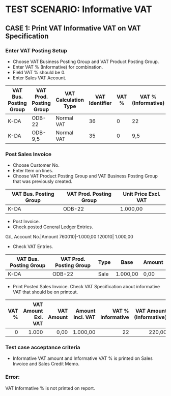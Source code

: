 # TEST SCENARIO: Informative VAT

## CASE 1: Print VAT Informative VAT on VAT Specification

### Enter VAT Posting Setup

-	Choose VAT Business Posting Group and VAT Product Posting Group.
-	Enter VAT % (Informative) for combination.
-	Field VAT % should be 0.
-	Enter Sales VAT Account.

VAT Bus. Posting Group|VAT Prod. Posting Group|VAT Calculation Type|VAT Identifier|VAT %|VAT % (Informative)|Sales VAT Account
----------------------|-----------------------|--------------------|--------------|-----|-------------------|-----------------
K-DA|ODB-22|Normal VAT|36|0|22|260910
K-DA|ODB-9,5|Normal VAT|35|0|9,5|260910

### Post Sales Invoice

-	Choose Customer No.
-	Enter Item on lines.
-	Choose VAT Product Posting Group and VAT Business Posting Group that was previously created.

VAT Bus. Posting Group|VAT Prod. Posting Group|Unit Price Excl. VAT
----------------------|-----------------------|--------------------
K-DA|ODB-22|1.000,00

-	Post Invoice. 
-	Check posted General Ledger Entries.

G/L Account No.|Amount
760010|-1.000,00
120010| 1.000,00

-	Check VAT Entries.

VAT Bus. Posting Group|VAT Prod. Posting Group|Type|Base|Amount
----------------------|-----------------------|----|----|------
K-DA|ODB-22|Sale|1.000,00|0,00

-	Print Posted Sales Invoice. Check VAT Specification about informative VAT that should be on printout.

VAT %|VAT Amount Exl. VAT|VAT Amount|Amount Incl. VAT|VAT % Informative|VAT Amount (Informative)
-:|-:|-:|-:|-:|-:
0|1.000|0,00|1.000,00|22|220,00

### Test case acceptance criteria

-	Informative VAT amount and Informative VAT % is printed on Sales Invoice and Sales Credit Memo.

### Error:

VAT Informative % is not printed on report.

